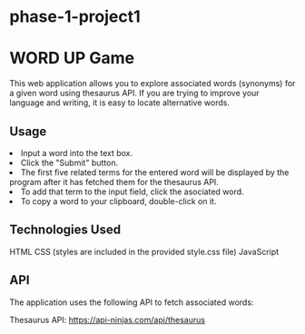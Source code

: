 # phase-1-project1

# WORD UP Game 

 This web application allows you to explore associated words (synonyms) for a given word using thesaurus API. If you are trying to improve your language and writing, it is easy to locate alternative words.

 ## Usage
 <li> Input a word into the text box. </li>
 <li> Click the "Submit" button. </li>
 <li> The first five related terms for the entered word will be displayed by the program after it has fetched them for the thesaurus API. </li>
 <li> To add that term to the input field, click the asociated word. </li>
 <li> To copy a word to your clipboard, double-click on it. </li>



## Technologies Used
HTML
CSS (styles are included in the provided style.css file)
JavaScript

## API
The application uses the following API to fetch associated words:

Thesaurus API: https://api-ninjas.com/api/thesaurus

